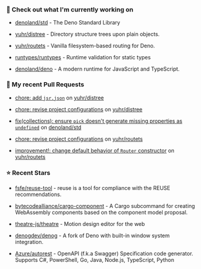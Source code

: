 ### 👷 Check out what I'm currently working on



- [denoland/std](https://github.com/denoland/std) - The Deno Standard Library

- [yuhr/distree](https://github.com/yuhr/distree) - Directory structure trees upon plain objects.

- [yuhr/routets](https://github.com/yuhr/routets) - Vanilla filesystem-based routing for Deno.

- [runtypes/runtypes](https://github.com/runtypes/runtypes) - Runtime validation for static types

- [denoland/deno](https://github.com/denoland/deno) - A modern runtime for JavaScript and TypeScript.

### 🔨 My recent Pull Requests



- [chore: add `jsr.json`](https://github.com/yuhr/distree/pull/9) on [yuhr/distree](https://github.com/yuhr/distree)

- [chore: revise project configurations](https://github.com/yuhr/distree/pull/8) on [yuhr/distree](https://github.com/yuhr/distree)

- [fix(collections): ensure `pick` doesn&#39;t generate missing properties as `undefined`](https://github.com/denoland/std/pull/5926) on [denoland/std](https://github.com/denoland/std)

- [chore: revise project configurations](https://github.com/yuhr/routets/pull/22) on [yuhr/routets](https://github.com/yuhr/routets)

- [improvement!: change default behavior of `Router` constructor](https://github.com/yuhr/routets/pull/21) on [yuhr/routets](https://github.com/yuhr/routets)

### ⭐ Recent Stars



- [fsfe/reuse-tool](https://github.com/fsfe/reuse-tool) - reuse is a tool for compliance with the REUSE recommendations.

- [bytecodealliance/cargo-component](https://github.com/bytecodealliance/cargo-component) - A Cargo subcommand for creating WebAssembly components based on the component model proposal.

- [theatre-js/theatre](https://github.com/theatre-js/theatre) - Motion design editor for the web

- [denogdev/denog](https://github.com/denogdev/denog) - A fork of Deno with built-in window system integration.

- [Azure/autorest](https://github.com/Azure/autorest) - OpenAPI (f.k.a Swagger) Specification code generator. Supports C#, PowerShell, Go, Java, Node.js, TypeScript, Python